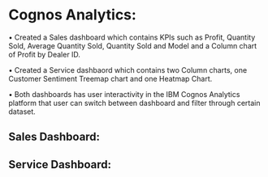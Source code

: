 # Cognos Analytics: 

•	Created a Sales dashboard which contains KPIs such as Profit, Quantity Sold, Average Quantity Sold, Quantity Sold and Model and a Column chart of Profit by Dealer ID.

•	Created a Service dashbaord which contains two Column charts, one Customer Sentiment Treemap chart and one Heatmap Chart.

•	Both dashboards has user interactivity in the IBM Cognos Analytics platform that user can switch between dashboard and filter through certain dataset.

## Sales Dashboard:

## Service Dashboard: 
